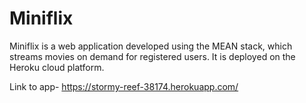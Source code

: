 # Miniflix

Miniflix is a web application developed using the MEAN stack, which streams movies on demand for registered users.
It is deployed on the Heroku cloud platform.

Link to app- https://stormy-reef-38174.herokuapp.com/
